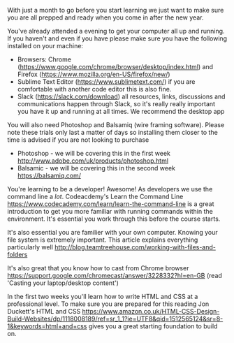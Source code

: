 With just a month to go before you start learning we just want to make sure you are all prepped and ready when you come in after the new year.

You've already attended a evening to get your computer all up and running. If you haven't and even if you have please make sure you have the following installed on your machine:

- Browsers: Chrome (https://www.google.com/chrome/browser/desktop/index.html) and Firefox (https://www.mozilla.org/en-US/firefox/new/)
- Sublime Text Editor (https://www.sublimetext.com/) if you are comfortable with another code editor this is also fine.
- Slack (https://slack.com/download) all resources, links, discussions and communications happen through Slack, so it's really really important you have it up and running at all times. We recommend the desktop app

You will also need Photoshop and Balsamiq (wire framing software). Please note these trials only last a matter of days so installing them closer to the time is advised if you are not looking to purchase

- Photoshop - we will be covering this in the first week http://www.adobe.com/uk/products/photoshop.html
- Balsamic - we will be covering this in the second week https://balsamiq.com/

You're learning to be a developer! Awesome! As developers we use the command line a *lot*. Codeacdemy's Learn the Command Line https://www.codecademy.com/learn/learn-the-command-line is a great introduction to get you more familiar with running commands within the environment. It's essential you work through this before the course starts.

It's also essential you are familier with your own computer. Knowing your file system is extremely important. This article explains everything particularly well http://blog.teamtreehouse.com/working-with-files-and-folders

It's also great that you know how to cast from Chrome browser https://support.google.com/chromecast/answer/3228332?hl=en-GB (read 'Casting your laptop/desktop content')

In the first two weeks you'll learn how to write HTML and CSS at a professional level. To make sure you are prepared for this reading Jon Duckett's HTML and CSS https://www.amazon.co.uk/HTML-CSS-Design-Build-Websites/dp/1118008189/ref=sr_1_1?ie=UTF8&qid=1512565124&sr=8-1&keywords=html+and+css gives you a great starting foundation to build on.